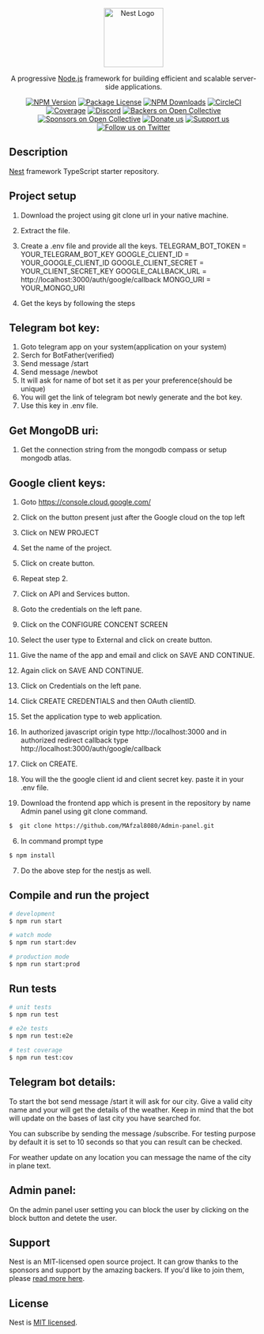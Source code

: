 <p align="center">
  <a href="http://nestjs.com/" target="blank"><img src="https://nestjs.com/img/logo-small.svg" width="120" alt="Nest Logo" /></a>
</p>

[circleci-image]: https://img.shields.io/circleci/build/github/nestjs/nest/master?token=abc123def456
[circleci-url]: https://circleci.com/gh/nestjs/nest

  <p align="center">A progressive <a href="http://nodejs.org" target="_blank">Node.js</a> framework for building efficient and scalable server-side applications.</p>
    <p align="center">
<a href="https://www.npmjs.com/~nestjscore" target="_blank"><img src="https://img.shields.io/npm/v/@nestjs/core.svg" alt="NPM Version" /></a>
<a href="https://www.npmjs.com/~nestjscore" target="_blank"><img src="https://img.shields.io/npm/l/@nestjs/core.svg" alt="Package License" /></a>
<a href="https://www.npmjs.com/~nestjscore" target="_blank"><img src="https://img.shields.io/npm/dm/@nestjs/common.svg" alt="NPM Downloads" /></a>
<a href="https://circleci.com/gh/nestjs/nest" target="_blank"><img src="https://img.shields.io/circleci/build/github/nestjs/nest/master" alt="CircleCI" /></a>
<a href="https://coveralls.io/github/nestjs/nest?branch=master" target="_blank"><img src="https://coveralls.io/repos/github/nestjs/nest/badge.svg?branch=master#9" alt="Coverage" /></a>
<a href="https://discord.gg/G7Qnnhy" target="_blank"><img src="https://img.shields.io/badge/discord-online-brightgreen.svg" alt="Discord"/></a>
<a href="https://opencollective.com/nest#backer" target="_blank"><img src="https://opencollective.com/nest/backers/badge.svg" alt="Backers on Open Collective" /></a>
<a href="https://opencollective.com/nest#sponsor" target="_blank"><img src="https://opencollective.com/nest/sponsors/badge.svg" alt="Sponsors on Open Collective" /></a>
  <a href="https://paypal.me/kamilmysliwiec" target="_blank"><img src="https://img.shields.io/badge/Donate-PayPal-ff3f59.svg" alt="Donate us"/></a>
    <a href="https://opencollective.com/nest#sponsor"  target="_blank"><img src="https://img.shields.io/badge/Support%20us-Open%20Collective-41B883.svg" alt="Support us"></a>
  <a href="https://twitter.com/nestframework" target="_blank"><img src="https://img.shields.io/twitter/follow/nestframework.svg?style=social&label=Follow" alt="Follow us on Twitter"></a>
</p>
  <!--[![Backers on Open Collective](https://opencollective.com/nest/backers/badge.svg)](https://opencollective.com/nest#backer)
  [![Sponsors on Open Collective](https://opencollective.com/nest/sponsors/badge.svg)](https://opencollective.com/nest#sponsor)-->

## Description

[Nest](https://github.com/nestjs/nest) framework TypeScript starter repository.

## Project setup

1. Download the project using git clone url in your native machine.
2. Extract the file.
3. Create a .env file and provide all the keys.
  TELEGRAM_BOT_TOKEN = YOUR_TELEGRAM_BOT_KEY
  GOOGLE_CLIENT_ID = YOUR_GOOGLE_CLIENT_ID
  GOOGLE_CLIENT_SECRET = YOUR_CLIENT_SECRET_KEY
  GOOGLE_CALLBACK_URL = http://localhost:3000/auth/google/callback
  MONGO_URI = YOUR_MONGO_URI
   
4. Get the keys by following the steps
## Telegram bot key:
1. Goto telegram app on your system(application on your system)
2. Serch for BotFather(verified)
3. Send message /start
4. Send message /newbot
5. It will ask for name of bot set it as per your preference(should be unique)
6. You will get the link of telegram bot newly generate and the bot key.
7. Use this key in .env file.

## Get MongoDB uri:
1. Get the connection string from the mongodb compass or setup mongodb atlas. 

## Google client keys:
1. Goto https://console.cloud.google.com/
2. Click on the button present just after the Google cloud on the top left
3. Click on NEW PROJECT
4. Set the name of the project.
5. Click on create button.
6. Repeat step 2.
7. Click on API and Services button.
8. Goto the credentials on the left pane.
9. Click on the CONFIGURE CONCENT SCREEN
10. Select the user type to External and click on create button.
11. Give the name of the app and email and click on SAVE AND CONTINUE.
12. Again click on SAVE AND CONTINUE.
13. Click on Credentials on the left pane.
14. Click CREATE CREDENTIALS and then OAuth clientID.
15. Set the application type to web application.
16. In authorized javascript origin type http://localhost:3000 and in authorized redirect callback type http://localhost:3000/auth/google/callback
17. Click on CREATE. 
18. You will the the google client id and client secret key. paste it in your .env file.

5. Download the frontend app which is present in the repository by name Admin panel using git clone command.
```bash
$  git clone https://github.com/MAfzal8080/Admin-panel.git
```

6. In command prompt type
```bash
$ npm install
```
7. Do the above step for the nestjs as well.

## Compile and run the project

```bash
# development
$ npm run start

# watch mode
$ npm run start:dev

# production mode
$ npm run start:prod
```

## Run tests

```bash
# unit tests
$ npm run test

# e2e tests
$ npm run test:e2e

# test coverage
$ npm run test:cov
```
## Telegram bot details:

To start the bot send message /start it will ask for our city. Give a valid city name and your will get the details of the weather. Keep in mind that the bot will update on the bases of last city you have searched for.

You can subscribe by sending the message /subscribe. For testing purpose by default it is set to 10 seconds so that you can result can be checked.

For weather update on any location you can message the name of the city in plane text.

## Admin panel:

On the admin panel user setting you can block the user by clicking on the block button and detete the user. 

## Support

Nest is an MIT-licensed open source project. It can grow thanks to the sponsors and support by the amazing backers. If you'd like to join them, please [read more here](https://docs.nestjs.com/support).

## License

Nest is [MIT licensed](https://github.com/nestjs/nest/blob/master/LICENSE).

